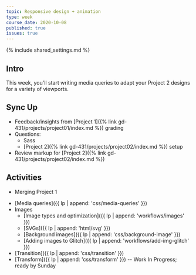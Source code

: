 ```yaml
---
topic: Responsive design + animation
type: week
course_date: 2020-10-08
published: true
issues: true
---
```


{% include shared_settings.md %}

## Intro
This week, you'll start writing media queries to adapt your Project 2 designs for a variety of viewports.

## Sync Up
- Feedback/insights from [Project 1]({% link gd-431/projects/project01/index.md %}) grading
- Questions:
  - Sass
  - [Project 2]({% link gd-431/projects/project02/index.md %}) setup
- Review markup for [Project 2]({% link gd-431/projects/project02/index.md %})

## Activities
- Merging Project 1
<!-- - [Merging]({{ lp | append: 'workflows/merging' }}) Project 1 -->
- [Media queries]({{ lp | append: 'css/media-queries' }})
- Images
  - [Image types and optimization]({{ lp | append: 'workflows/images' }})
  - [SVGs]({{ lp | append: 'html/svg' }})
  - [Background images]({{ lp | append: 'css/background-image' }})
  - [Adding images to Glitch]({{ lp | append: 'workflows/add-img-glitch' }})
- [Transition]({{ lp | append: 'css/transition' }})
- [Transform]({{ lp | append: 'css/transform' }}) -- Work In Progress; ready by Sunday
<!-- - [Animation + Keyframes]({{ lp | append: 'css/animation' }}){% include optional.html %} -->


<!--
Old title: How do we identify + evaluate UX?

{::options auto_id_prefix="w06-" /}
## Links + Resources

- [Heuristic evaluation walkthrough](https://uxplanet.org/how-to-develop-an-eye-for-ux-design-95cca951d7f4)
- Example usability checklists:
  - [https://stayintech.com/UX](https://stayintech.com/UX)
  - [https://quip.com/LVNCAbmJW7ox](https://quip.com/LVNCAbmJW7ox)
- [Heuristic evaluation on Wikipedia](https://en.wikipedia.org/wiki/Heuristic_evaluation)

## Homework

- Complete your responsive poster; before class on 10/11 you should push your branch to GitHub (`git push`), create a pull request from your branch and send it to me via Slack to comment on and grade.
  - 💡 Remember to use the [checklist of best practices]({{ site.baseurl }}{% link gd-431/checklist.md %}).
  - [Grading Rubric](https://docs.google.com/spreadsheets/d/1GtCEtje9Erxfs3quKEUiOVBVL0BPXFDLumgOeGAPt8Y/edit#gid=263480162)
- Complete a heuristic evaluation of the [site you selected]({{ site.baseurl }}{% link gd-431/site-list.md %}) using [these heuristic evaluation questions]({{ site.baseurl }}{% link gd-431/heuristic.md %}). Do this in a Google doc and [share it with me](https://support.google.com/drive/answer/2494822?hl=en&authuser=0).
  - [Grading Rubric](https://docs.google.com/spreadsheets/d/1GtCEtje9Erxfs3quKEUiOVBVL0BPXFDLumgOeGAPt8Y/edit#gid=825852882)
- Summarize your heuristic evaluation using [this presentation template](https://docs.google.com/presentation/d/1xAq3KfwD5e2KE9DamGdssDWfwuMN7kQy0iZqcxhxJ8Y/edit?usp=sharing).
-->
